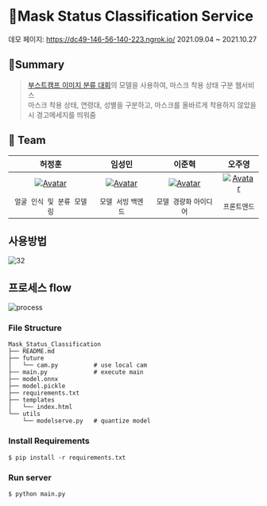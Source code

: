 # 🌟Mask Status Classification Service
데모 페이지: https://dc49-146-56-140-223.ngrok.io/
2021.09.04 ~ 2021.10.27

## 📑Summary

> [부스트캠프 이미지 분류 대회](https://github.com/boostcampaitech2/image-classification-level1-12/tree/master)의 모델을 사용하여, 마스크 착용 상태 구분 웹서비스  
> 마스크 착용 상태, 연령대, 성별을 구분하고, 마스크를 올바르게 착용하지 않았을 시 경고메세지를 띄워줌  

## 👋 Team

|                            허정훈                            |                            임성민                            |                            이준혁                            |                            오주영                            |
| :----------------------------------------------------------: | :----------------------------------------------------------: | :----------------------------------------------------------: | :----------------------------------------------------------: |
| [![Avatar](https://avatars.githubusercontent.com/u/54921730?v=4)](https://github.com/herjh0405) | [![Avatar](https://avatars.githubusercontent.com/u/49228132?v=4)](https://github.com/mickeyshoes) | [![Avatar](https://avatars.githubusercontent.com/u/49234207?v=4)](https://github.com/kmouleejunhyuk) | [![Avatar](https://avatars.githubusercontent.com/u/69762559?v=4)](https://github.com/Jy0923) |
|                  `얼굴 인식 및 분류 모델링`                  |                     `모델 서빙` `백엔드`                     |                   `모델 경량화` `아이디어`                   |                         `프론트엔드`                         |

## 사용방법
![32](https://user-images.githubusercontent.com/49234207/138724656-beb67505-76c9-4bb6-85cf-f258c7cba173.png)
  

## 프로세스 flow
![process](https://user-images.githubusercontent.com/49234207/138725376-95a17c4e-d0d0-426e-bab0-fe7ce502f3ac.png)
  

### File Structure
```text
Mask_Status_Classification
├── README.md
├── future
│   └── cam.py          # use local cam
├── main.py             # execute main
├── model.onnx
├── model.pickle
├── requirements.txt
├── templates
│   └── index.html
└── utils
    └── modelserve.py   # quantize model
```

### Install Requirements
```
$ pip install -r requirements.txt
```

### Run server

```
$ python main.py
```
